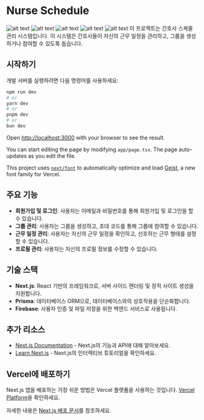 # Nurse Schedule

![alt text](image.png)
![alt text](image-1.png)
![alt text](image-2.png)
![alt text](image-3.png)
![alt text](image-4.png)
이 프로젝트는 간호사 스케줄 관리 시스템입니다. 이 시스템은 간호사들이 자신의 근무 일정을 관리하고, 그룹을 생성하거나 참여할 수 있도록 돕습니다.

## 시작하기

개발 서버를 실행하려면 다음 명령어를 사용하세요:

```bash
npm run dev
# or
yarn dev
# or
pnpm dev
# or
bun dev
```

Open [http://localhost:3000](http://localhost:3000) with your browser to see the result.

You can start editing the page by modifying `app/page.tsx`. The page auto-updates as you edit the file.

This project uses [`next/font`](https://nextjs.org/docs/app/building-your-application/optimizing/fonts) to automatically optimize and load [Geist](https://vercel.com/font), a new font family for Vercel.

## 주요 기능

- **회원가입 및 로그인**: 사용자는 이메일과 비밀번호를 통해 회원가입 및 로그인을 할 수 있습니다.
- **그룹 관리**: 사용자는 그룹을 생성하고, 초대 코드를 통해 그룹에 참여할 수 있습니다.
- **근무 일정 관리**: 사용자는 자신의 근무 일정을 확인하고, 선호하는 근무 형태를 설정할 수 있습니다.
- **프로필 관리**: 사용자는 자신의 프로필 정보를 수정할 수 있습니다.

## 기술 스택

- **Next.js**: React 기반의 프레임워크로, 서버 사이드 렌더링 및 정적 사이트 생성을 지원합니다.
- **Prisma**: 데이터베이스 ORM으로, 데이터베이스와의 상호작용을 단순화합니다.
- **Firebase**: 사용자 인증 및 파일 저장을 위한 백엔드 서비스로 사용됩니다.

## 추가 리소스

- [Next.js Documentation](https://nextjs.org/docs) - Next.js의 기능과 API에 대해 알아보세요.
- [Learn Next.js](https://nextjs.org/learn) - Next.js의 인터랙티브 튜토리얼을 확인하세요.

## Vercel에 배포하기

Next.js 앱을 배포하는 가장 쉬운 방법은 Vercel 플랫폼을 사용하는 것입니다. [Vercel Platform](https://vercel.com/new?utm_medium=default-template&filter=next.js&utm_source=create-next-app&utm_campaign=create-next-app-readme)을 확인하세요.

자세한 내용은 [Next.js 배포 문서](https://nextjs.org/docs/app/building-your-application/deploying)를 참조하세요.
